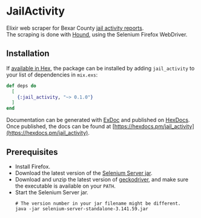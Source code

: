 # JailActivity

Elixir web scraper for Bexar County [jail activity reports](https://www.bexar.org/722/Jail-Activity-Reports).  
The scraping is done with [Hound](https://github.com/HashNuke/hound), using the Selenium Firefox WebDriver.

## Installation

If [available in Hex](https://hex.pm/docs/publish), the package can be installed
by adding `jail_activity` to your list of dependencies in `mix.exs`:

```elixir
def deps do
  [
    {:jail_activity, "~> 0.1.0"}
  ]
end
```

Documentation can be generated with [ExDoc](https://github.com/elixir-lang/ex_doc)
and published on [HexDocs](https://hexdocs.pm). Once published, the docs can
be found at [https://hexdocs.pm/jail_activity](https://hexdocs.pm/jail_activity).

## Prerequisites

- Install Firefox.
- Download the latest version of the [Selenium Server jar](https://selenium.dev/downloads/).
- Download and unzip the latest version of [geckodriver](https://github.com/mozilla/geckodriver/releases), and make sure the executable is available on your `PATH`.
- Start the Selenium Server jar.
  ```
  # The version number in your jar filename might be different.
  java -jar selenium-server-standalone-3.141.59.jar
  ```
